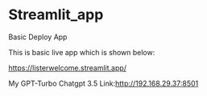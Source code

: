 # Streamlit_app

Basic Deploy App

This is basic live app which is shown below:

https://listerwelcome.streamlit.app/

My GPT-Turbo Chatgpt 3.5
 Link:http://192.168.29.37:8501
